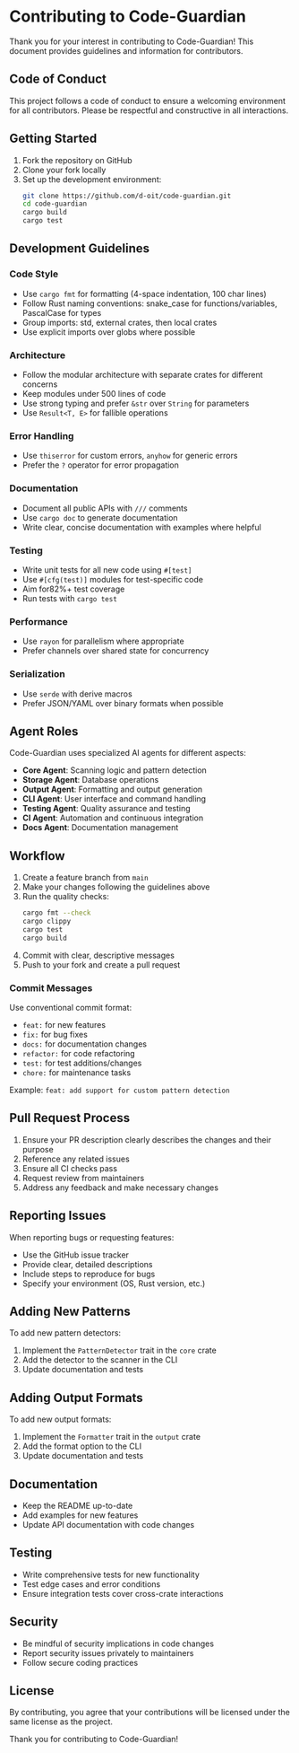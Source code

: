 # Contributing to Code-Guardian

Thank you for your interest in contributing to Code-Guardian! This document provides guidelines and information for contributors.

## Code of Conduct

This project follows a code of conduct to ensure a welcoming environment for all contributors. Please be respectful and constructive in all interactions.

## Getting Started

1. Fork the repository on GitHub
2. Clone your fork locally
3. Set up the development environment:
   ```bash
   git clone https://github.com/d-oit/code-guardian.git
   cd code-guardian
   cargo build
   cargo test
   ```

## Development Guidelines

### Code Style
- Use `cargo fmt` for formatting (4-space indentation, 100 char lines)
- Follow Rust naming conventions: snake_case for functions/variables, PascalCase for types
- Group imports: std, external crates, then local crates
- Use explicit imports over globs where possible

### Architecture
- Follow the modular architecture with separate crates for different concerns
- Keep modules under 500 lines of code
- Use strong typing and prefer `&str` over `String` for parameters
- Use `Result<T, E>` for fallible operations

### Error Handling
- Use `thiserror` for custom errors, `anyhow` for generic errors
- Prefer the `?` operator for error propagation

### Documentation
- Document all public APIs with `///` comments
- Use `cargo doc` to generate documentation
- Write clear, concise documentation with examples where helpful

### Testing
- Write unit tests for all new code using `#[test]`
- Use `#[cfg(test)]` modules for test-specific code
- Aim for82%+ test coverage
- Run tests with `cargo test`

### Performance
- Use `rayon` for parallelism where appropriate
- Prefer channels over shared state for concurrency

### Serialization
- Use `serde` with derive macros
- Prefer JSON/YAML over binary formats when possible

## Agent Roles

Code-Guardian uses specialized AI agents for different aspects:

- **Core Agent**: Scanning logic and pattern detection
- **Storage Agent**: Database operations
- **Output Agent**: Formatting and output generation
- **CLI Agent**: User interface and command handling
- **Testing Agent**: Quality assurance and testing
- **CI Agent**: Automation and continuous integration
- **Docs Agent**: Documentation management

## Workflow

1. Create a feature branch from `main`
2. Make your changes following the guidelines above
3. Run the quality checks:
   ```bash
   cargo fmt --check
   cargo clippy
   cargo test
   cargo build
   ```
4. Commit with clear, descriptive messages
5. Push to your fork and create a pull request

### Commit Messages

Use conventional commit format:
- `feat:` for new features
- `fix:` for bug fixes
- `docs:` for documentation changes
- `refactor:` for code refactoring
- `test:` for test additions/changes
- `chore:` for maintenance tasks

Example: `feat: add support for custom pattern detection`

## Pull Request Process

1. Ensure your PR description clearly describes the changes and their purpose
2. Reference any related issues
3. Ensure all CI checks pass
4. Request review from maintainers
5. Address any feedback and make necessary changes

## Reporting Issues

When reporting bugs or requesting features:

- Use the GitHub issue tracker
- Provide clear, detailed descriptions
- Include steps to reproduce for bugs
- Specify your environment (OS, Rust version, etc.)

## Adding New Patterns

To add new pattern detectors:

1. Implement the `PatternDetector` trait in the `core` crate
2. Add the detector to the scanner in the CLI
3. Update documentation and tests

## Adding Output Formats

To add new output formats:

1. Implement the `Formatter` trait in the `output` crate
2. Add the format option to the CLI
3. Update documentation and tests

## Documentation

- Keep the README up-to-date
- Add examples for new features
- Update API documentation with code changes

## Testing

- Write comprehensive tests for new functionality
- Test edge cases and error conditions
- Ensure integration tests cover cross-crate interactions

## Security

- Be mindful of security implications in code changes
- Report security issues privately to maintainers
- Follow secure coding practices

## License

By contributing, you agree that your contributions will be licensed under the same license as the project.

Thank you for contributing to Code-Guardian!